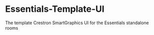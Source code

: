 # Essentials-Template-UI
The template Crestron SmartGraphics UI for the Essentials standalone rooms

